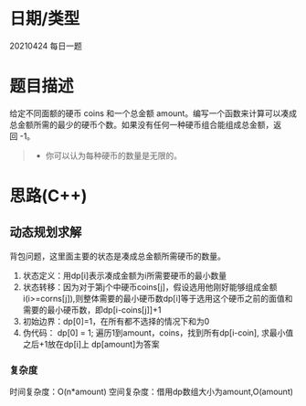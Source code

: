 <!--
 * @Author: baisichen
 * @Date: 2021-04-24 16:02:51
 * @LastEditTime: 2021-04-24 16:20:18
 * @LastEditors: baisichen
 * @Description: 
-->
# 日期/类型
20210424 每日一题
# 题目描述
给定不同面额的硬币 coins 和一个总金额 amount。编写一个函数来计算可以凑成总金额所需的最少的硬币个数。如果没有任何一种硬币组合能组成总金额，返回 -1。

>+ 你可以认为每种硬币的数量是无限的。


# 思路(C++)

## 动态规划求解
背包问题，这里面主要的状态是凑成总金额所需硬币的数量。
1. 状态定义：用dp[i]表示凑成金额为i所需要硬币的最小数量
2. 状态转移：因为对于第j个中硬币coins[j]，假设选用他刚好能够组成金额i(i>=corns[j]),则整体需要的最小硬币数dp[i]等于选用这个硬币之前的面值和需要的最小硬币数，即dp[i-coins[j]]+1
4. 初始边界：dp[0]=1，在所有都不选择的情况下和为0
5. 伪代码：
   dp[0] = 1;
   遍历1到amount，coins，找到所有dp[i-coin], 求最小值之后+1放在dp[i]上
   dp[amount]为答案
### 复杂度
时间复杂度：O(n*amount)
空间复杂度：借用dp数组大小为amount,O(amount)
